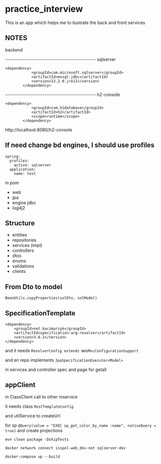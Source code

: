 # practice_interview
This is an app which helps me to ilustrate the back and   front  services

## NOTES
backend 

---------------------------------------------- sqlserver
```
<dependency>
			<groupId>com.microsoft.sqlserver</groupId>
			<artifactId>mssql-jdbc</artifactId>
			<version>13.2.0.jre11</version>
		</dependency>
```




---------------------------------------------- h2-console
```
<dependency>
			<groupId>com.h2database</groupId>
			<artifactId>h2</artifactId>
			<scope>runtime</scope>
		</dependency>
```		
		
http://localhost:8080/h2-console





## If need change bd engines, I should use profiles
```
spring:
  profiles:
    active: sqlserver
  application:
    name: test
```	
in pom 
- web 
- jpa
- engine jdbc
- log4j2


## Structure
- entities
- repositories
- services (impl)
- controllers
- dtos
- enums
- validations
- clients


## From Dto to model
```
BeanUtils.copyProperties(solDto, solModel)
```

## SpecificationTemplate
```
<dependency>
	<groupId>net.kaczmarzyk</groupId>
	<artifactId>specification-arg-resolver</artifactId>
	<version>3.0.1</version>
</dependency>
```		
and it needs `ResolverConfig extends WebMvcConfigurationSupport`		

and en repo implements `JpaSpecificationExecutor<Model>`

in services and controller spec and page for getall



## appClient

in ClassClient call to other mservice

it needs class `RestTemplateConfig`

and utilService to createUrl


for sp `@Query(value = "EXEC sp_get_color_by_name :name", nativeQuery = true)` and create projections

```
mvn clean package -DskipTests
```
```
docker network connect isspol-web_dev-net sqlserver-dev
```
```
docker-compose up --build
```
